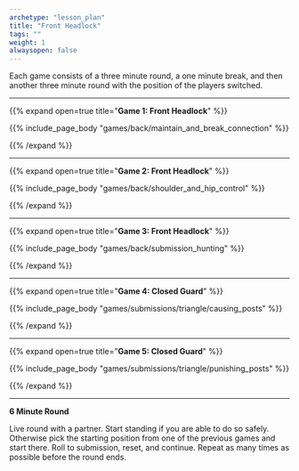 ```yaml
--- 
archetype: "lesson_plan" 
title: "Front Headlock"
tags: ""
weight: 1
alwaysopen: false 
---
```




Each game consists of a three minute round, a one minute break, and then another three minute round with the position of the players switched. 

---
{{% expand open=true title="**Game 1: Front Headlock**" %}}

{{% include_page_body "games/back/maintain_and_break_connection" %}}

{{% /expand %}}

---
{{% expand open=true title="**Game 2: Front Headlock**" %}}

{{% include_page_body "games/back/shoulder_and_hip_control" %}}

{{% /expand %}}

---
{{% expand open=true title="**Game 3: Front Headlock**" %}}

{{% include_page_body "games/back/submission_hunting" %}}

{{% /expand %}}

---
{{% expand open=true title="**Game 4: Closed Guard**" %}}

{{% include_page_body "games/submissions/triangle/causing_posts" %}}

{{% /expand %}}

---
{{% expand open=true title="**Game 5: Closed Guard**" %}}


{{% include_page_body "games/submissions/triangle/punishing_posts" %}}

{{% /expand %}}

---
**6 Minute Round**

Live round with a partner. Start standing if you are able to do so safely. Otherwise pick the starting position from one of the previous games and start there. Roll to submission, reset, and continue. Repeat as many times as possible before the round ends. 



